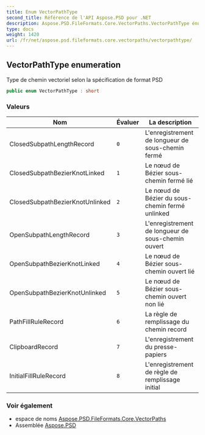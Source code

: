 ```yaml
---
title: Enum VectorPathType
second_title: Référence de l'API Aspose.PSD pour .NET
description: Aspose.PSD.FileFormats.Core.VectorPaths.VectorPathType énumération. Type de chemin vectoriel selon la spécification de format PSD
type: docs
weight: 1420
url: /fr/net/aspose.psd.fileformats.core.vectorpaths/vectorpathtype/
---
```

## VectorPathType enumeration

Type de chemin vectoriel selon la spécification de format PSD

```csharp
public enum VectorPathType : short
```

### Valeurs

| Nom | Évaluer | La description |
| --- | --- | --- |
| ClosedSubpathLengthRecord | `0` | L'enregistrement de longueur de sous-chemin fermé |
| ClosedSubpathBezierKnotLinked | `1` | Le nœud de Bézier sous-chemin fermé lié |
| ClosedSubpathBezierKnotUnlinked | `2` | Le nœud de Bézier du sous-chemin fermé unlinked |
| OpenSubpathLengthRecord | `3` | L'enregistrement de longueur de sous-chemin ouvert |
| OpenSubpathBezierKnotLinked | `4` | Le nœud de Bézier sous-chemin ouvert lié |
| OpenSubpathBezierKnotUnlinked | `5` | Le nœud de Bézier sous-chemin ouvert non lié |
| PathFillRuleRecord | `6` | La règle de remplissage du chemin record |
| ClipboardRecord | `7` | L'enregistrement du presse-papiers |
| InitialFillRuleRecord | `8` | L'enregistrement de règle de remplissage initial |

### Voir également

* espace de noms [Aspose.PSD.FileFormats.Core.VectorPaths](../../aspose.psd.fileformats.core.vectorpaths/)
* Assemblée [Aspose.PSD](../../)



